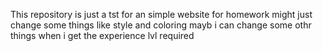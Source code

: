 This repository is just a tst for an simple website for homework
might just change some things like style and coloring
mayb i can change some othr things when i get the experience lvl required
